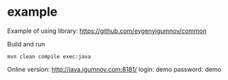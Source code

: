 # example
Example of using library: https://github.com/evgenyigumnov/common

Build and run

    mvn clean compile exec:java

Online version: http://java.igumnov.com:8181/ login: demo password: demo
